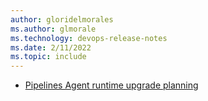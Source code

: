 ```yaml
---
author: gloridelmorales
ms.author: glmorale
ms.technology: devops-release-notes
ms.date: 2/11/2022
ms.topic: include
---
```


- [Pipelines Agent runtime upgrade planning](#pipelines-agent-runtime-upgrade-planning)